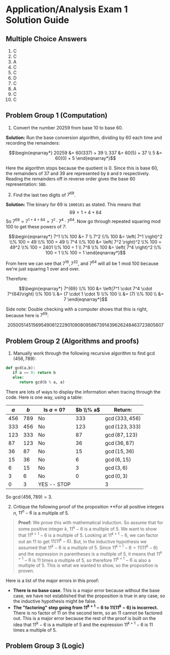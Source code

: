 # Application/Analysis Exam 1 Solution Guide

## Multiple Choice Answers

1. C
2. C
3. A
4. C
5. C
6. D
7. C
8. A
9. C
10. C

## Problem Group 1 (Computation)

1. Convert the number 20259 from base 10 to base 60. 

**Solution:** Run the base conversion algorithm, dividing by 60 each time and recording the remainders: 

$$\begin{eqnarray*}
20259 &= 60(337) + 39 \\
337 &= 60(5) + 37 \\
5 &= 60(0) + 5
\end{eqnarray*}$$

Here the algorithm stops because the quotient is $0$. Since this is base 60, the remainders of $37$ and $39$ are represented by `B` and `D` respectively. Reading the remainders off in reverse order gives the base 60 representation: `5BD`. 

2. Find the last two digits of $7^{69}$. 

**Solution:** The binary for $69$ is `1000101` as stated. This means that 
$$69 = 1 + 4 + 64$$
So $7^{69} = 7^{1 + 4 + 64} = 7^1 \cdot 7^4 \cdot 7^{64}$. Now go through repeated squaring mod 100 to get these powers of $7$:

$$\begin{eqnarray*}
7^1 \\% 100 &= 7 \\
7^2 \\% 100 &= \left( 7^1 \right)^2 \\% 100 = 49 \\% 100 = 49 \\
7^4 \\% 100 &= \left( 7^2 \right)^2 \\% 100 = 49^2 \\% 100 = 2401 \\% 100 = 1 \\
7^8 \\% 100 &= \left( 7^4 \right)^2 \\% 100 = 1 \\% 100 = 1 
\end{eqnarray*}$$

From here we can see that $7^{16}, 7^{32}$, and $7^{64}$ will all be 1 mod 100 because we're just squaring $1$ over and over. 

Therefore: 

$$\begin{eqnarray*}
7^{69} \\% 100 &= \left(7^1 \cdot 7^4 \cdot 7^{64}\right) \\% 100 \\
    &= (7 \cdot 1 \cdot 1) \\% 100 \\
    &= (7) \\% 100 \\
    &= 7
\end{eqnarray*}$$

Side note: Double checking with a computer shows that this is right, because here is $7^{69}$: 

$$20500514515695490612229010908095867391439626248463723805607$$

## Problem Group 2 (Algorithms and proofs)

1. Manually work through the following recursive algorithm to find $\gcd(456, 789)$: 

```python
def gcd(a,b):
   if a == 0: return b
   else: 
      return gcd(b % a, a)
```

There are lots of ways to display the information when tracing through the code. Here is one way, using a table: 

| $a$ | $b$ | Is $a = 0$? | $b \\% a$ | Return:          |
| --- | --- | ----------- | ------- | ---------------- |
| 456 | 789 | No          | $333$   | $\gcd(333, 456)$ |
| 333 | 456 | No          | 123     | $\gcd(123,333)$  |
| 123 | 333 | No          | 87      | $\gcd(87,123)$   |
| 87  | 123 | No          | 36      | $\gcd(36,87)$    |
| 36  | 87  | No          | 15      | $\gcd(15,36)$    |
| 15  | 36  | No          | 6       | $\gcd(6,15)$     |
| 6   | 15  | No          | 3       | $\gcd(3,6)$      |
| 3   | 6   | No          | 0       | $\gcd(0,3)$      |
| 0   | 3   | YES -- STOP |         |          3        |


So $\gcd(456,789) = 3$. 

2. Critique the following proof of the proposition **For all positive integers $n$, $11^n - 6$ is a multiple of $5$. 

>**Proof:** We prove this with mathematical induction. So assume that for some positive integer $k$, $11^k - 6$ is a mulitple of $5$. We want to show that $11^{k+1} - 6$ is a multiple of $5$. Looking at $11^{k+1} - 6$, we can factor out an $11$ to get $11(11^k - 6)$. But, in the inductive hypothesis we assumed that $11^k-6$ is a multiple of $5$. Since $11^{k+1} - 6 = 11(11^k - 6)$ and the expression in parentheses is a multiple of $5$, it means that $11^{k+1} - 6$ is $11$ times a multiple of $5$, so therefore $11^{k+1} - 6$ is also a multiple of $5$. This is what we wanted to show, so the proposition is proven. 

Here is a list of the major errors in this proof: 

- **There is no base case**. This is a major error because without the base case, we have not established that the proposition is true in any case, so the inductive hypothesis might be false. 
- **The "factoring" step going from $11^{k+1} - 6$ to $11(11^k - 6)$ is incorrect.** There is no factor of $11$ on the second term, so an $11$ cannot be factored out. This is a major error because the rest of the proof is built on the idea that $11^k - 6$ is a multiple of $5$ and the expression $11^{k+1} - 6$ is $11$ times a multiple of $5$. 


## Problem Group 3 (Logic)